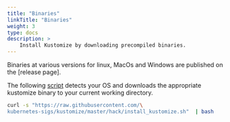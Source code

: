 ```yaml
---
title: "Binaries"
linkTitle: "Binaries"
weight: 3
type: docs
description: >
    Install Kustomize by downloading precompiled binaries.
---
```


Binaries at various versions for linux, MacOs and Windows are published on the [release page].

The following [script] detects your OS and downloads the appropriate kustomize binary to your
current working directory.  

```bash
curl -s "https://raw.githubusercontent.com/\
kubernetes-sigs/kustomize/master/hack/install_kustomize.sh"  | bash
```

[releases page]: https://github.com/kubernetes-sigs/kustomize/releases
[script]: https://raw.githubusercontent.com/kubernetes-sigs/kustomize/master/hack/install_kustomize.sh
